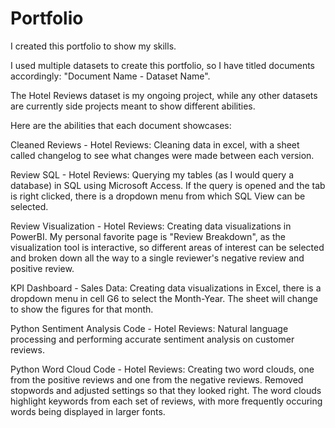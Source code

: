 # Portfolio
I created this portfolio to show my skills. 

I used multiple datasets to create this portfolio, so I have titled documents accordingly: "Document Name - Dataset Name".

The Hotel Reviews dataset is my ongoing project, while any other datasets are currently side projects meant to show different abilities.

Here are the abilities that each document showcases:

Cleaned Reviews - Hotel Reviews: Cleaning data in excel, with a sheet called changelog to see what changes were made between each version.

Review SQL - Hotel Reviews: Querying my tables (as I would query a database) in SQL using Microsoft Access. If the query is opened and the tab is right clicked, there is a dropdown menu from which SQL View can be selected.

Review Visualization - Hotel Reviews: Creating data visualizations in PowerBI. My personal favorite page is "Review Breakdown", as the visualization tool is interactive, so different areas of interest can be selected and broken down all the way to a single reviewer's negative review and positive review. 

KPI Dashboard - Sales Data: Creating data visualizations in Excel, there is a dropdown menu in cell G6 to select the Month-Year. The sheet will change to show the figures for that month.

Python Sentiment Analysis Code - Hotel Reviews: Natural language processing and performing accurate sentiment analysis on customer reviews.

Python Word Cloud Code - Hotel Reviews: Creating two word clouds, one from the positive reviews and one from the negative reviews. Removed stopwords and adjusted settings so that they looked right. The word clouds highlight keywords from each set of reviews, with more frequently occuring words being displayed in larger fonts.
